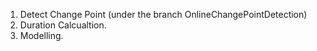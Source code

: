 1. Detect Change Point (under the branch OnlineChangePointDetection)
2. Duration Calcualtion. 
3. Modelling. 
